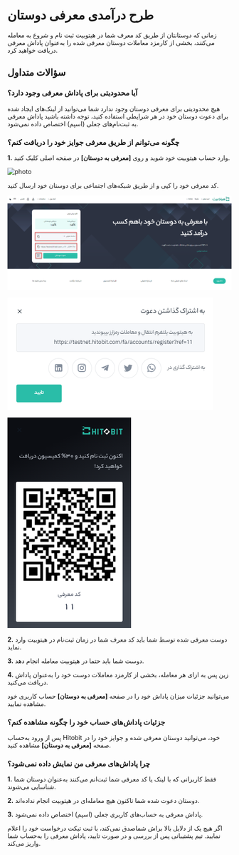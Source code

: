 # طرح درآمدی معرفی دوستان

زمانی که دوستانتان از طریق کد معرف شما در هیتوبیت ثبت نام و شروع به معامله می‌کنند، بخشی از کارمزد معاملات دوستان معرفی شده را به‌عنوان پاداش معرفی دریافت خواهید کرد.

## سؤالات متداول

### آیا محدودیتی برای پاداش معرفی وجود دارد؟

 هیچ محدودیتی برای معرفی دوستان وجود ندارد شما می‌توانید از لینک‌های ایجاد شده برای دعوت دوستان خود در هر شرایطی استفاده کنید، توجه داشته باشید پاداش معرفی به ثبت‌نام‌های جعلی (اسپم) اختصاص داده نمی‌شود.

### چگونه می‌توانم از طریق معرفی جوایز خود را دریافت کنم؟

**1.** وارد حساب هیتوبیت خود شوید و روی **[معرفی به دوستان]** در صفحه اصلی کلیک کنید.

![photo](Referral-Affiliates4.png)


کد معرفی خود را کپی و از طریق شبکه‌های اجتماعی برای دوستان خود ارسال کنید.

![photo](Referral-Affiliates1.png)

![photo](Referral-Affiliates2.png)

![photo](Referral-Affiliates3.png)


**2.**	دوست معرفی شده توسط شما باید کد معرف شما در زمان ثبت‌نام در هیتوبیت وارد نماید.

**3.**	دوست شما باید حتما در هیتوبیت معامله انجام دهد.

**4.**	زین پس به ازای هر معامله، بخشی از کارمزد معاملات دوست خود را به‌عنوان پاداش دریافت  می‌کنید.

می‌توانید جزئیات میزان پاداش خود را در صفحه **[معرفی به دوستان]** حساب کاربری خود مشاهده نمایید.

### جزئیات پاداش‌های حساب خود را چگونه مشاهده کنم؟

پس از ورود به‌حساب Hitobit خود، می‌توانید دوستان معرفی شده و جوایز خود را در صفحه **[معرفی به دوستان]** مشاهده کنید.

### چرا پاداش‌های معرفی من نمایش داده نمی‌شود؟

**1.**	فقط کاربرانی که با لینک یا کد معرفی شما ثبت‌انم می‌کنند به‌عنوان دوستان شما شناسایی می‌شوند.

**2.**	دوستان دعوت شده شما تاکنون هیچ معامله‌ای در هیتوبیت انجام نداده‌اند.

**3.**	پاداش معرفی به حساب‌های کاربری جعلی (اسپم) اختصاص داده نمی‌شود.

اگر هیچ یک از دلایل بالا براش شماصدق نمی‌کند، با ثبت تیکت درخواست خود را اعلام نمایید. تیم پشتیبانی پس از بررسی و در صورت تایید، پاداش معرفی را به‌حساب شما واریز می‌کند.

